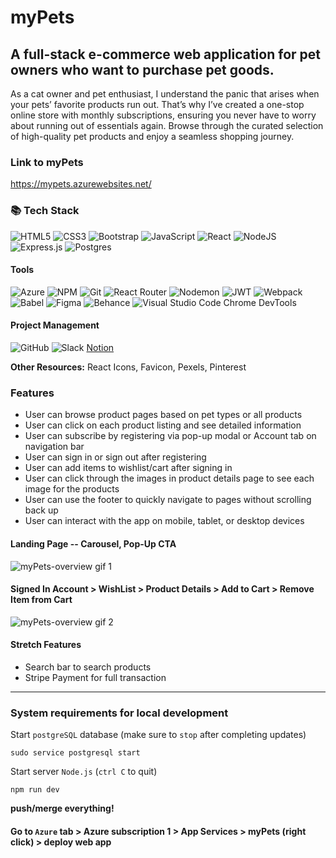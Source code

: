 # myPets

## A full-stack e-commerce web application for pet owners who want to purchase pet goods.

As a cat owner and pet enthusiast, I understand the panic that arises when your pets’ favorite products run out. That’s why I’ve created a one-stop online store with monthly subscriptions, ensuring you never have to worry about running out of essentials again. Browse through the curated selection of high-quality pet products and enjoy a seamless shopping journey.

### Link to myPets

https://mypets.azurewebsites.net/

### 📚 Tech Stack

![HTML5](https://img.shields.io/badge/html5-%23E34F26.svg?style=for-the-badge&logo=html5&logoColor=white)
![CSS3](https://img.shields.io/badge/css3-%231572B6.svg?style=for-the-badge&logo=css3&logoColor=white)
![Bootstrap](https://img.shields.io/badge/bootstrap-%238511FA.svg?style=for-the-badge&logo=bootstrap&logoColor=white)
![JavaScript](https://img.shields.io/badge/javascript-%23323330.svg?style=for-the-badge&logo=javascript&logoColor=%23F7DF1E)
![React](https://img.shields.io/badge/react-%2320232a.svg?style=for-the-badge&logo=react&logoColor=%2361DAFB)
![NodeJS](https://img.shields.io/badge/node.js-6DA55F?style=for-the-badge&logo=node.js&logoColor=white)
![Express.js](https://img.shields.io/badge/express.js-%23404d59.svg?style=for-the-badge&logo=express&logoColor=%2361DAFB)
![Postgres](https://img.shields.io/badge/postgres-%23316192.svg?style=for-the-badge&logo=postgresql&logoColor=white)

#### Tools
![Azure](https://img.shields.io/badge/azure-%230072C6.svg?style=for-the-badge&logo=microsoftazure&logoColor=white)
![NPM](https://img.shields.io/badge/NPM-%23CB3837.svg?style=for-the-badge&logo=npm&logoColor=white)
![Git](https://img.shields.io/badge/git-%23F05033.svg?style=for-the-badge&logo=git&logoColor=white)
![React Router](https://img.shields.io/badge/React_Router-CA4245?style=for-the-badge&logo=react-router&logoColor=white)
![Nodemon](https://img.shields.io/badge/NODEMON-%23323330.svg?style=for-the-badge&logo=nodemon&logoColor=%BBDEAD)
![JWT](https://img.shields.io/badge/JWT-black?style=for-the-badge&logo=JSON%20web%20tokens)
![Webpack](https://img.shields.io/badge/webpack-%238DD6F9.svg?style=for-the-badge&logo=webpack&logoColor=black)
![Babel](https://img.shields.io/badge/Babel-F9DC3e?style=for-the-badge&logo=babel&logoColor=black)
![Figma](https://img.shields.io/badge/figma-%23F24E1E.svg?style=for-the-badge&logo=figma&logoColor=white)
![Behance](https://img.shields.io/badge/Behance-1769ff?style=for-the-badge&logo=behance&logoColor=white)
![Visual Studio Code](https://img.shields.io/badge/Visual%20Studio%20Code-0078d7.svg?style=for-the-badge&logo=visual-studio-code&logoColor=white)
Chrome DevTools

#### Project Management
![GitHub](https://img.shields.io/badge/github-%23121011.svg?style=for-the-badge&logo=github&logoColor=white)
![Slack](https://img.shields.io/badge/Slack-4A154B?style=for-the-badge&logo=slack&logoColor=white)
[Notion](https://www.notion.so/Final-Project-Brain-Dump-c8a3062a6d74414a8e16b833811f2bc4)

**Other Resources:** React Icons, Favicon, Pexels, Pinterest

### Features

- User can browse product pages based on pet types or all products
- User can click on each product listing and see detailed information
- User can subscribe by registering via pop-up modal or Account tab on navigation bar
- User can sign in or sign out after registering
- User can add items to wishlist/cart after signing in
- User can click through the images in product details page to see each image for the products
- User can use the footer to quickly navigate to pages without scrolling back up
- User can interact with the app on mobile, tablet, or desktop devices

#### Landing Page -- Carousel, Pop-Up CTA

![myPets-overview gif 1](/client/public/images/myPets-overview-1.gif)

#### Signed In Account > WishList > Product Details > Add to Cart > Remove Item from Cart

![myPets-overview gif 2](/client/public/images/myPets-overview-2.gif)

#### Stretch Features

- Search bar to search products
- Stripe Payment for full transaction

---

### System requirements for local development

Start `postgreSQL` database (make sure to `stop` after completing updates)

```
sudo service postgresql start
```

Start server `Node.js` (`ctrl C` to quit)

```
npm run dev
```

**push/merge everything!**

#### Go to `Azure` tab > Azure subscription 1 > App Services > myPets (right click) > deploy web app
